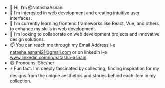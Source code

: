 - 👋 Hi, I’m @NatashaAsnani
- 👀 I’m interested in web development and creating intuitive user interfaces.
- 🌱 I’m currently learning frontend frameworks like React, Vue, and others to enhance my skills in web development.
- 💞️ I’m looking to collaborate on web development projects and innovative design solutions.
- 📫 You can reach me through my Email Address i-e natasha.asnani21@gmail.com or on linkedin i-e www.linkedin.com/in/natasha-asnani
- 😄 Pronouns: She/her
- ⚡ Fun fact:  I'm deeply fascinated by collecting, finding inspiration for my designs from the unique aesthetics and stories behind each item in my collection.

<!---
NatashaAsnani/NatashaAsnani is a ✨ special ✨ repository because its `README.md` (this file) appears on your GitHub profile.
You can click the Preview link to take a look at your changes.
--->
